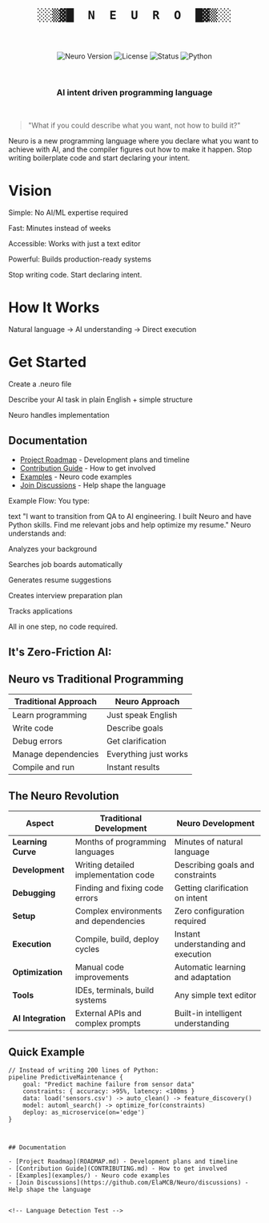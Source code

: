 <div align="center">

<br/>

<h1>

```
░░▒▓█  N  E  U  R  O  █▓▒░░
```

</h1>

<br/>

![Neuro Version](https://img.shields.io/badge/version-0.1-blue)
![License](https://img.shields.io/badge/license-MIT-green)
![Status](https://img.shields.io/badge/status-pre--alpha-orange)
![Python](https://img.shields.io/badge/python-3.8%2B-blue)

<br/>

### AI intent driven programming language

<br/>

</div>

> "What if you could describe what you want, not how to build it?"

Neuro is a new programming language where you declare what you want to achieve with AI, and the compiler figures out how to make it happen. Stop writing boilerplate code and start declaring your intent.

# Vision
Simple: No AI/ML expertise required

Fast: Minutes instead of weeks

Accessible: Works with just a text editor

Powerful: Builds production-ready systems

Stop writing code. Start declaring intent.

# How It Works

Natural language → AI understanding → Direct execution

# Get Started
Create a .neuro file

Describe your AI task in plain English + simple structure

Neuro handles implementation
## Documentation

- [Project Roadmap](ROADMAP.md) - Development plans and timeline
- [Contribution Guide](CONTRIBUTING.md) - How to get involved  
- [Examples](examples/) - Neuro code examples
- [Join Discussions](https://github.com/ElaMCB/Neuro/discussions) - Help shape the language


Example Flow:
You type:

text
"I want to transition from QA to AI engineering. I built Neuro and have Python skills. Find me relevant jobs and help optimize my resume."
Neuro understands and:

Analyzes your background

Searches job boards automatically

Generates resume suggestions

Creates interview preparation plan

Tracks applications

All in one step, no code required.

## It's Zero-Friction AI:
## Neuro vs Traditional Programming

| Traditional Approach | Neuro Approach |
|---------------------|----------------|
| Learn programming | Just speak English |
| Write code | Describe goals |
| Debug errors | Get clarification |
| Manage dependencies | Everything just works |
| Compile and run | Instant results |

## The Neuro Revolution

| Aspect | Traditional Development | Neuro Development |
|--------|------------------------|-------------------|
| **Learning Curve** | Months of programming languages | Minutes of natural language |
| **Development** | Writing detailed implementation code | Describing goals and constraints |
| **Debugging** | Finding and fixing code errors | Getting clarification on intent |
| **Setup** | Complex environments and dependencies | Zero configuration required |
| **Execution** | Compile, build, deploy cycles | Instant understanding and execution |
| **Optimization** | Manual code improvements | Automatic learning and adaptation |
| **Tools** | IDEs, terminals, build systems | Any simple text editor |
| **AI Integration** | External APIs and complex prompts | Built-in intelligent understanding |

## Quick Example

```neuro
// Instead of writing 200 lines of Python:
pipeline PredictiveMaintenance {
    goal: "Predict machine failure from sensor data"
    constraints: { accuracy: >95%, latency: <100ms }
    data: load('sensors.csv') -> auto_clean() -> feature_discovery()
    model: automl_search() -> optimize_for(constraints)
    deploy: as_microservice(on='edge')
}



## Documentation

- [Project Roadmap](ROADMAP.md) - Development plans and timeline
- [Contribution Guide](CONTRIBUTING.md) - How to get involved  
- [Examples](examples/) - Neuro code examples
- [Join Discussions](https://github.com/ElaMCB/Neuro/discussions) - Help shape the language


<!-- Language Detection Test -->
